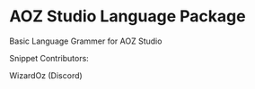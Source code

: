 # AOZ Studio Language Package

Basic Language Grammer for AOZ Studio

Snippet Contributors:

WizardOz  (Discord)
